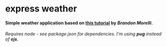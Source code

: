 express weather
==============

#### Simple weather application based on [this tutorial](https://codeburst.io/build-a-weather-website-in-30-minutes-with-node-js-express-openweather-a317f904897b) by *Brandon Morelli*.

*Requires node - see package.json for dependencies. I'm using **pug** instead of **ejs***.

